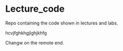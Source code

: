 # Lecture_code
Repo containing the code shown in lectures and labs.


hcvjfghkhgjlghjkhfg

Changw on the remote end.
